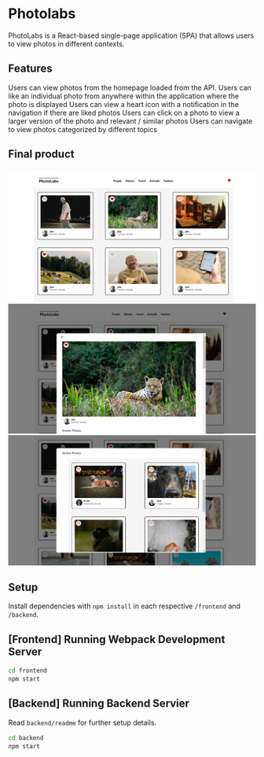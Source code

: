 # Photolabs
PhotoLabs is a React-based single-page application (SPA) that allows users to view photos in different contexts.

## Features
Users can view photos from the homepage loaded from the API.
Users can like an individual photo from anywhere within the application where the photo is displayed
Users can view a heart icon with a notification in the navigation if there are liked photos
Users can click on a photo to view a larger version of the photo and relevant / similar photos
Users can navigate to view photos categorized by different topics

## Final product
!["screenshort PhotoLab-homepage"](https://github.com/arpipatel-ap/Photolabs/blob/main/docs/home-page.png)
!["screenshort PhotoLab-view-photo"](https://github.com/arpipatel-ap/Photolabs/blob/main/docs/view-photo.png)
!["screenshort PhotoLab-similar-photos"](https://github.com/arpipatel-ap/Photolabs/blob/main/docs/similar_photos.png)

## Setup

Install dependencies with `npm install` in each respective `/frontend` and `/backend`.

## [Frontend] Running Webpack Development Server

```sh
cd frontend
npm start
```

## [Backend] Running Backend Servier

Read `backend/readme` for further setup details.

```sh
cd backend
npm start
```
